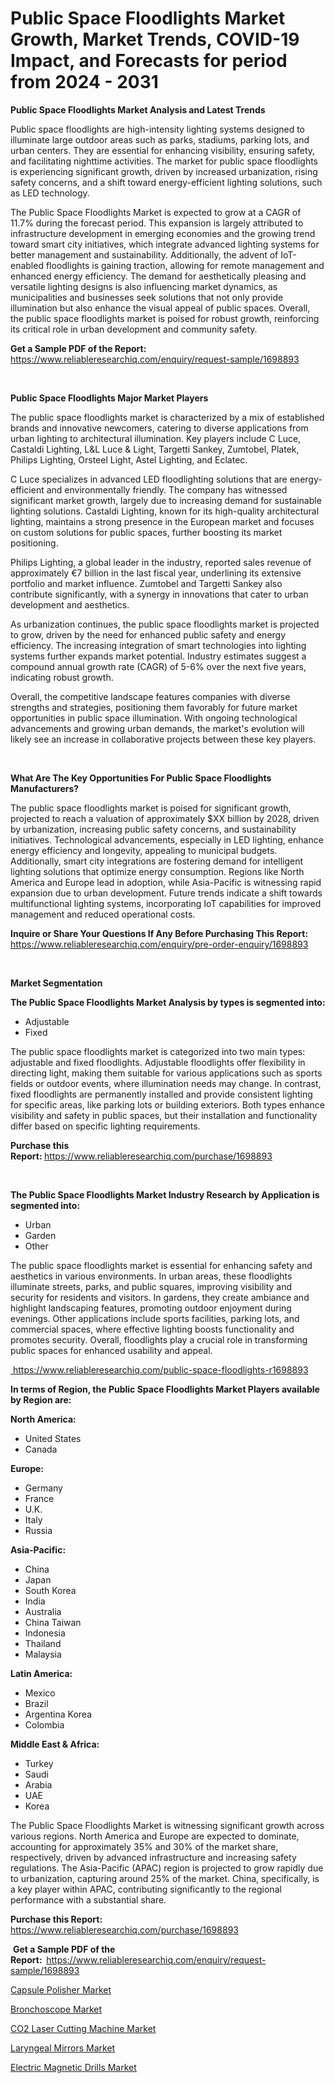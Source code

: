<p><h1>Public Space Floodlights Market Growth, Market Trends, COVID-19 Impact, and Forecasts for period from 2024 - 2031</h1></p><p><strong>Public Space Floodlights Market Analysis and Latest Trends</strong></p>
<p><p>Public space floodlights are high-intensity lighting systems designed to illuminate large outdoor areas such as parks, stadiums, parking lots, and urban centers. They are essential for enhancing visibility, ensuring safety, and facilitating nighttime activities. The market for public space floodlights is experiencing significant growth, driven by increased urbanization, rising safety concerns, and a shift toward energy-efficient lighting solutions, such as LED technology. </p><p>The Public Space Floodlights Market is expected to grow at a CAGR of 11.7% during the forecast period. This expansion is largely attributed to infrastructure development in emerging economies and the growing trend toward smart city initiatives, which integrate advanced lighting systems for better management and sustainability. Additionally, the advent of IoT-enabled floodlights is gaining traction, allowing for remote management and enhanced energy efficiency. The demand for aesthetically pleasing and versatile lighting designs is also influencing market dynamics, as municipalities and businesses seek solutions that not only provide illumination but also enhance the visual appeal of public spaces. Overall, the public space floodlights market is poised for robust growth, reinforcing its critical role in urban development and community safety.</p></p>
<p><strong>Get a Sample PDF of the Report:&nbsp;</strong> <a href="https://www.reliableresearchiq.com/enquiry/request-sample/1698893?utm_campaign=1121&utm_medium=2&utm_source=Github&utm_content=ia&utm_term=20102024&utm_id=public-space-floodlights">https://www.reliableresearchiq.com/enquiry/request-sample/1698893</a></p>
<p>&nbsp;</p>
<p><strong>Public Space Floodlights Major Market Players</strong></p>
<p><p>The public space floodlights market is characterized by a mix of established brands and innovative newcomers, catering to diverse applications from urban lighting to architectural illumination. Key players include C Luce, Castaldi Lighting, L&L Luce & Light, Targetti Sankey, Zumtobel, Platek, Philips Lighting, Orsteel Light, Astel Lighting, and Eclatec.</p><p>C Luce specializes in advanced LED floodlighting solutions that are energy-efficient and environmentally friendly. The company has witnessed significant market growth, largely due to increasing demand for sustainable lighting solutions. Castaldi Lighting, known for its high-quality architectural lighting, maintains a strong presence in the European market and focuses on custom solutions for public spaces, further boosting its market positioning.</p><p>Philips Lighting, a global leader in the industry, reported sales revenue of approximately €7 billion in the last fiscal year, underlining its extensive portfolio and market influence. Zumtobel and Targetti Sankey also contribute significantly, with a synergy in innovations that cater to urban development and aesthetics.</p><p>As urbanization continues, the public space floodlights market is projected to grow, driven by the need for enhanced public safety and energy efficiency. The increasing integration of smart technologies into lighting systems further expands market potential. Industry estimates suggest a compound annual growth rate (CAGR) of 5-6% over the next five years, indicating robust growth.</p><p>Overall, the competitive landscape features companies with diverse strengths and strategies, positioning them favorably for future market opportunities in public space illumination. With ongoing technological advancements and growing urban demands, the market's evolution will likely see an increase in collaborative projects between these key players.</p></p>
<p>&nbsp;</p>
<p><strong>What Are The Key Opportunities For Public Space Floodlights Manufacturers?</strong></p>
<p><p>The public space floodlights market is poised for significant growth, projected to reach a valuation of approximately $XX billion by 2028, driven by urbanization, increasing public safety concerns, and sustainability initiatives. Technological advancements, especially in LED lighting, enhance energy efficiency and longevity, appealing to municipal budgets. Additionally, smart city integrations are fostering demand for intelligent lighting solutions that optimize energy consumption. Regions like North America and Europe lead in adoption, while Asia-Pacific is witnessing rapid expansion due to urban development. Future trends indicate a shift towards multifunctional lighting systems, incorporating IoT capabilities for improved management and reduced operational costs.</p></p>
<p><strong>Inquire or Share Your Questions If Any Before Purchasing This Report:</strong> <a href="https://www.reliableresearchiq.com/enquiry/pre-order-enquiry/1698893?utm_campaign=1121&utm_medium=2&utm_source=Github&utm_content=ia&utm_term=20102024&utm_id=public-space-floodlights">https://www.reliableresearchiq.com/enquiry/pre-order-enquiry/1698893</a></p>
<p>&nbsp;</p>
<p><strong>Market Segmentation</strong></p>
<p><strong>The Public Space Floodlights Market Analysis by types is segmented into:</strong></p>
<p><ul><li>Adjustable</li><li>Fixed</li></ul></p>
<p><p>The public space floodlights market is categorized into two main types: adjustable and fixed floodlights. Adjustable floodlights offer flexibility in directing light, making them suitable for various applications such as sports fields or outdoor events, where illumination needs may change. In contrast, fixed floodlights are permanently installed and provide consistent lighting for specific areas, like parking lots or building exteriors. Both types enhance visibility and safety in public spaces, but their installation and functionality differ based on specific lighting requirements.</p></p>
<p><strong>Purchase this Report:&nbsp;</strong><a href="https://www.reliableresearchiq.com/purchase/1698893?utm_campaign=1121&utm_medium=2&utm_source=Github&utm_content=ia&utm_term=20102024&utm_id=public-space-floodlights">https://www.reliableresearchiq.com/purchase/1698893</a></p>
<p>&nbsp;</p>
<p><strong>The Public Space Floodlights Market Industry Research by Application is segmented into:</strong></p>
<p><ul><li>Urban</li><li>Garden</li><li>Other</li></ul></p>
<p><p>The public space floodlights market is essential for enhancing safety and aesthetics in various environments. In urban areas, these floodlights illuminate streets, parks, and public squares, improving visibility and security for residents and visitors. In gardens, they create ambiance and highlight landscaping features, promoting outdoor enjoyment during evenings. Other applications include sports facilities, parking lots, and commercial spaces, where effective lighting boosts functionality and promotes security. Overall, floodlights play a crucial role in transforming public spaces for enhanced usability and appeal.</p></p>
<p><a href="https://www.reliableresearchiq.com/public-space-floodlights-r1698893?utm_campaign=1121&utm_medium=2&utm_source=Github&utm_content=ia&utm_term=20102024&utm_id=public-space-floodlights">&nbsp;https://www.reliableresearchiq.com/public-space-floodlights-r1698893</a></p>
<p><strong>In terms of Region, the Public Space Floodlights Market Players available by Region are:</strong></p>
<p>
    <p> <strong> North America: </strong>
        <ul>
            <li>United States</li>
            <li>Canada</li>
        </ul>
        </p> 
    <p> <strong> Europe: </strong>
        <ul>
            <li>Germany</li>
            <li>France</li>
            <li>U.K.</li>
            <li>Italy</li>
            <li>Russia</li>
        </ul>
        </p> 
    <p> <strong> Asia-Pacific: </strong>
        <ul>
            <li>China</li>
            <li>Japan</li>
            <li>South Korea</li>
            <li>India</li>
            <li>Australia</li>
            <li>China Taiwan</li>
            <li>Indonesia</li>
            <li>Thailand</li>
            <li>Malaysia</li>
        </ul>
        </p> 
    <p> <strong> Latin America: </strong>
        <ul>
            <li>Mexico</li>
            <li>Brazil</li>
            <li>Argentina Korea</li>
            <li>Colombia</li>
        </ul>
        </p> 
    <p> <strong> Middle East & Africa: </strong>
        <ul>
            <li>Turkey</li>
            <li>Saudi</li>
            <li>Arabia</li>
            <li>UAE</li>
            <li>Korea</li>
        </ul>
    </p>
    </p>
<p><p>The Public Space Floodlights Market is witnessing significant growth across various regions. North America and Europe are expected to dominate, accounting for approximately 35% and 30% of the market share, respectively, driven by advanced infrastructure and increasing safety regulations. The Asia-Pacific (APAC) region is projected to grow rapidly due to urbanization, capturing around 25% of the market. China, specifically, is a key player within APAC, contributing significantly to the regional performance with a substantial share.</p></p>
<p><strong>Purchase this Report: </strong><a href="https://www.reliableresearchiq.com/purchase/1698893?utm_campaign=1121&utm_medium=2&utm_source=Github&utm_content=ia&utm_term=20102024&utm_id=public-space-floodlights">https://www.reliableresearchiq.com/purchase/1698893</a></p>
<p>&nbsp;<strong>Get a Sample PDF of the Report:&nbsp;&nbsp;</strong><a href="https://www.reliableresearchiq.com/enquiry/request-sample/1698893?utm_campaign=1121&utm_medium=2&utm_source=Github&utm_content=ia&utm_term=20102024&utm_id=public-space-floodlights">https://www.reliableresearchiq.com/enquiry/request-sample/1698893</a></p>
<p><strong></strong></p>
<p><p><a href="https://www.linkedin.com/pulse/capsule-polisher-market-pulse-109-expansion-blueprint-2024-2031-tih5e?utm_campaign=1121&utm_medium=2&utm_source=Github&utm_content=ia&utm_term=20102024&utm_id=public-space-floodlights">Capsule Polisher Market</a></p><p><a href="https://www.linkedin.com/pulse/bronchoscope-market-evolution-global-trends-regional-dynamics-ejcwe?utm_campaign=1121&utm_medium=2&utm_source=Github&utm_content=ia&utm_term=20102024&utm_id=public-space-floodlights">Bronchoscope Market</a></p><p><a href="https://issuu.com/reportprime-2/docs/co2-laser-cutting-machine-market-si_faf2a4aff877ed?utm_campaign=1121&utm_medium=2&utm_source=Github&utm_content=ia&utm_term=20102024&utm_id=public-space-floodlights">CO2 Laser Cutting Machine Market</a></p><p><a href="https://www.linkedin.com/pulse/laryngeal-mirrors-market-overview-forecast-2024-2031-l5ywe?utm_campaign=1121&utm_medium=2&utm_source=Github&utm_content=ia&utm_term=20102024&utm_id=public-space-floodlights">Laryngeal Mirrors Market</a></p><p><a href="https://issuu.com/reportprime-2/docs/electric-magnetic-drills-market-siz_b602d746dd2982?utm_campaign=1121&utm_medium=2&utm_source=Github&utm_content=ia&utm_term=20102024&utm_id=public-space-floodlights">Electric Magnetic Drills Market</a></p></p>